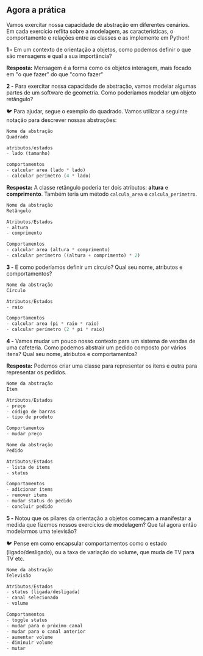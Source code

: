 ## Agora a prática

Vamos exercitar nossa capacidade de abstração em diferentes cenários. Em cada exercício reflita sobre a modelagem, as características, o comportamento e relações entre as classes e as implemente em Python!

**1 -** Em um contexto de orientação a objetos, como podemos definir o que são mensagens e qual a sua importância?

**Resposta:** Mensagem é a forma como os objetos interagem, mais focado em "o que fazer" do que "como fazer"

**2 -** Para exercitar nossa capacidade de abstração, vamos modelar algumas partes de um software de geometria. Como poderíamos modelar um objeto retângulo?

🐦 Para ajudar, segue o exemplo do quadrado. Vamos utilizar a seguinte notação para descrever nossas abstrações:

```python
Nome da abstração
Quadrado

atributos/estados
- lado (tamanho)

comportamentos
- calcular area (lado * lado)
- calcular perímetro (4 * lado)
```

**Resposta:** A classe retângulo poderia ter dois atributos: **altura** e **comprimento**. Também teria um método `calcula_area` e `calcula_perímetro`.

```python
Nome da abstração
Retângulo

Atributos/Estados
- altura
- comprimento

Comportamentos
- calcular area (altura * comprimento)
- calcular perímetro ((altura + comprimento) * 2)
```

**3 -** E como poderíamos definir um círculo? Qual seu nome, atributos e comportamentos?

```python
Nome da abstração
Círculo

Atributos/Estados
- raio

Comportamentos
- calcular area (pi * raio * raio)
- calcular perímetro (2 * pi * raio)
```

**4 -** Vamos mudar um pouco nosso contexto para um sistema de vendas de uma cafeteria. Como podemos abstrair um pedido composto por vários itens? Qual seu nome, atributos e comportamentos?

**Resposta:** Podemos criar uma classe para representar os itens e outra para representar os pedidos.

```python
Nome da abstração
Item

Atributos/Estados
- preço
- código de barras
- tipo de produto

Comportamentos
- mudar preço
```

```python
Nome da abstração
Pedido

Atributos/Estados
- lista de items
- status

Comportamentos
- adicionar items
- remover items
- mudar status do pedido
- concluir pedido
```

**5 -** Notou que os pilares da orientação a objetos começam a manifestar a medida que fizemos nossos exercícios de modelagem? Que tal agora então modelarmos uma televisão?

🐦 Pense em como encapsular comportamentos como o estado (ligado/desligado), ou a taxa de variação do volume, que muda de TV para TV etc.

```python
Nome da abstração
Televisão

Atributos/Estados
- status (ligada/desligada)
- canal selecionado
- volume

Comportamentos
- toggle status
- mudar para o próximo canal
- mudar para o canal anterior
- aumentar volume
- diminuir volume
- mutar
```

